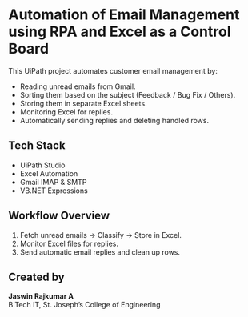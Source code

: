 # Automation of Email Management using RPA and Excel as a Control Board

This UiPath project automates customer email management by:
- Reading unread emails from Gmail.
- Sorting them based on the subject (Feedback / Bug Fix / Others).
- Storing them in separate Excel sheets.
- Monitoring Excel for replies.
- Automatically sending replies and deleting handled rows.

## Tech Stack
- UiPath Studio
- Excel Automation
- Gmail IMAP & SMTP
- VB.NET Expressions

## Workflow Overview
1. Fetch unread emails → Classify → Store in Excel.
2. Monitor Excel files for replies.
3. Send automatic email replies and clean up rows.

## Created by
**Jaswin Rajkumar A**  
B.Tech IT, St. Joseph’s College of Engineering
